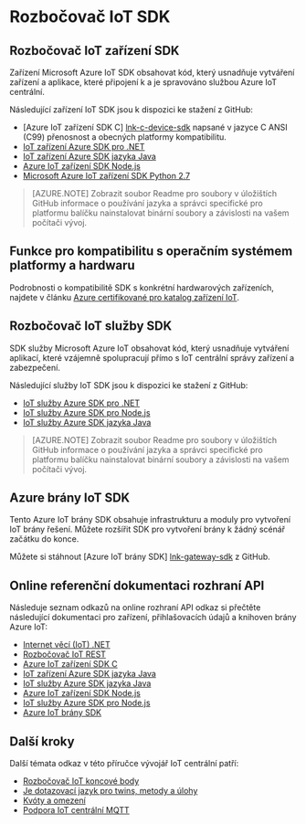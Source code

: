 <properties
 pageTitle="Příručka vývojáře – IoT centrální SDK | Microsoft Azure"
 description="Azure IoT centrální vývojář průvodce – informace a odkazy na jednotlivé SDK zařízení a služby Azure IoT centrální."
 services="iot-hub"
 documentationCenter=""
 authors="dominicbetts"
 manager="timlt"
 editor=""/>

<tags
 ms.service="iot-hub"
 ms.devlang="multiple"
 ms.topic="article"
 ms.tgt_pltfrm="na"
 ms.workload="na"
 ms.date="09/30/2016"
 ms.author="dobett"/>

# <a name="iot-hub-sdks"></a>Rozbočovač IoT SDK

## <a name="iot-hub-device-sdks"></a>Rozbočovač IoT zařízení SDK

Zařízení Microsoft Azure IoT SDK obsahovat kód, který usnadňuje vytváření zařízení a aplikace, které připojení k a je spravováno službou Azure IoT centrální.

Následující zařízení IoT SDK jsou k dispozici ke stažení z GitHub:

- [Azure IoT zařízení SDK C] [ lnk-c-device-sdk] napsané v jazyce C ANSI (C99) přenosnost a obecných platformy kompatibilitu.
- [IoT zařízení Azure SDK pro .NET][lnk-dotnet-device-sdk]
- [IoT zařízení Azure SDK jazyka Java][lnk-java-device-sdk]
- [Azure IoT zařízení SDK Node.js][lnk-node-device-sdk]
- [Microsoft Azure IoT zařízení SDK Python 2.7][lnk-python-device-sdk]

> [AZURE.NOTE] Zobrazit soubor Readme pro soubory v úložištích GitHub informace o používání jazyka a správci specifické pro platformu balíčku nainstalovat binární soubory a závislosti na vašem počítači vývoj.

## <a name="os-platforms-and-hardware-compatibility"></a>Funkce pro kompatibilitu s operačním systémem platformy a hardwaru

Podrobnosti o kompatibilitě SDK s konkrétní hardwarových zařízeních, najdete v článku [Azure certifikované pro katalog zařízení IoT][lnk-certified].

## <a name="iot-hub-service-sdks"></a>Rozbočovač IoT služby SDK

SDK služby Microsoft Azure IoT obsahovat kód, který usnadňuje vytváření aplikací, které vzájemně spolupracují přímo s IoT centrální správy zařízení a zabezpečení.

Následující služby IoT SDK jsou k dispozici ke stažení z GitHub:

- [IoT služby Azure SDK pro .NET][lnk-dotnet-service-sdk]
- [IoT služby Azure SDK pro Node.js][lnk-node-service-sdk]
- [IoT služby Azure SDK jazyka Java][lnk-java-service-sdk]

> [AZURE.NOTE] Zobrazit soubor Readme pro soubory v úložištích GitHub informace o používání jazyka a správci specifické pro platformu balíčku nainstalovat binární soubory a závislosti na vašem počítači vývoj.

## <a name="azure-iot-gateway-sdk"></a>Azure brány IoT SDK

Tento Azure IoT brány SDK obsahuje infrastrukturu a moduly pro vytvoření IoT brány řešení. Můžete rozšířit SDK pro vytvoření brány k žádný scénář začátku do konce.

Můžete si stáhnout [Azure IoT brány SDK] [ lnk-gateway-sdk] z GitHub.

## <a name="online-api-reference-documentation"></a>Online referenční dokumentaci rozhraní API

Následuje seznam odkazů na online rozhraní API odkaz si přečtěte následující dokumentaci pro zařízení, přihlašovacích údajů a knihoven brány Azure IoT:

- [Internet věcí (IoT) .NET][lnk-dotnet-ref]
- [Rozbočovač IoT REST][lnk-rest-ref]
- [Azure IoT zařízení SDK C][lnk-c-ref]
- [IoT zařízení Azure SDK jazyka Java][lnk-java-ref]
- [IoT služby Azure SDK jazyka Java][lnk-java-service-ref]
- [Azure IoT zařízení SDK Node.js][lnk-node-ref]
- [IoT služby Azure SDK pro Node.js][lnk-node-service-ref]
- [Azure IoT brány SDK][lnk-gateway-ref]

## <a name="next-steps"></a>Další kroky

Další témata odkaz v této příručce vývojář IoT centrální patří:

- [Rozbočovač IoT koncové body][lnk-devguide-endpoints]
- [Je dotazovací jazyk pro twins, metody a úlohy][lnk-devguide-query]
- [Kvóty a omezení][lnk-devguide-quotas]
- [Podpora IoT centrální MQTT][lnk-devguide-mqtt]

<!-- Links and images -->

[lnk-c-device-sdk]: https://github.com/Azure/azure-iot-sdks/blob/master/c/readme.md
[lnk-dotnet-device-sdk]: https://github.com/Azure/azure-iot-sdks/blob/master/csharp/device/readme.md
[lnk-java-device-sdk]: https://github.com/Azure/azure-iot-sdks/blob/master/java/device/readme.md
[lnk-dotnet-service-sdk]: https://github.com/Azure/azure-iot-sdks/blob/master/csharp/service/README.md
[lnk-java-service-sdk]: https://github.com/Azure/azure-iot-sdks/blob/master/java/service/readme.md
[lnk-node-device-sdk]: https://github.com/Azure/azure-iot-sdks/blob/master/node/device/readme.md
[lnk-node-service-sdk]: https://github.com/Azure/azure-iot-sdks/blob/master/node/service/README.md
[lnk-python-device-sdk]: https://github.com/Azure/azure-iot-sdks/blob/master/python/device/readme.md
[lnk-certified]: https://catalog.azureiotsuite.com/
[lnk-gateway-sdk]: https://github.com/Azure/azure-iot-gateway-sdk/blob/master/README.md

[lnk-dotnet-ref]: https://msdn.microsoft.com/library/mt488521.aspx
[lnk-c-ref]: http://azure.github.io/azure-iot-sdks/c/api_reference/index.html
[lnk-java-ref]: http://azure.github.io/azure-iot-sdks/java/device/api_reference/index.html
[lnk-node-ref]: http://azure.github.io/azure-iot-sdks/node/api_reference/azure-iot-device/1.0.15/index.html
[lnk-rest-ref]: https://msdn.microsoft.com/library/mt548492.aspx
[lnk-java-service-ref]: http://azure.github.io/azure-iot-sdks/java/service/api_reference/index.html
[lnk-node-service-ref]: http://azure.github.io/azure-iot-sdks/node/api_reference/azure-iothub/1.0.17/index.html
[lnk-gateway-ref]: http://azure.github.io/azure-iot-gateway-sdk/api_reference/c/html/

[lnk-devguide-endpoints]: iot-hub-devguide-endpoints.md
[lnk-devguide-quotas]: iot-hub-devguide-quotas-throttling.md
[lnk-devguide-query]: iot-hub-devguide-query-language.md
[lnk-devguide-mqtt]: iot-hub-mqtt-support.md